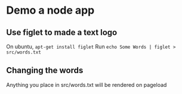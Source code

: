 # Demo a node app

## Use figlet to made a text logo
On ubuntu, `apt-get install figlet`
Run `echo Some Words | figlet > src/words.txt`

## Changing the words
Anything you place in src/words.txt will be rendered on pageload
